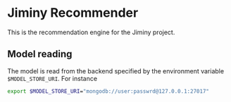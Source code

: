 # Jiminy Recommender

This is the recommendation engine for the Jiminy project.

## Model reading

The model is read from the backend specified by the environment variable `$MODEL_STORE_URI`. For instance

```bash
export $MODEL_STORE_URI="mongodb://user:passwrd@127.0.0.1:27017"
```